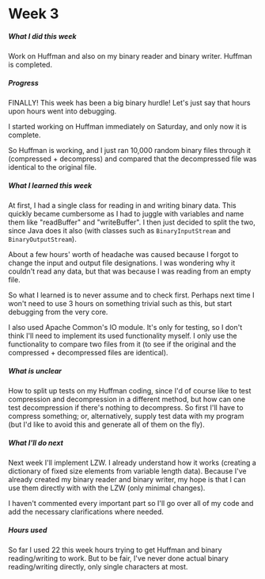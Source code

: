 # Week 3

##### What I did this week

Work on Huffman and also on my binary reader and binary writer. Huffman is completed.

##### Progress

FINALLY! This week has been a big binary hurdle! Let's just say that hours upon hours went into debugging.

I started working on Huffman immediately on Saturday, and only now it is complete.

So Huffman is working, and I just ran 10,000 random binary files through it (compressed + decompress) and compared that the decompressed file was identical to the original file.

##### What I learned this week

At first, I had a single class for reading in and writing binary data. This quickly became cumbersome as I had to juggle with variables and name them like "readBuffer" and "writeBuffer". I then just decided to split the two, since Java does it also (with classes such as `BinaryInputStream` and `BinaryOutputStream`).

About a few hours' worth of headache was caused because I forgot to change the input and output file designations. I was wondering why it couldn't read any data, but that was because I was reading from an empty file.

So what I learned is to never assume and to check first. Perhaps next time I won't need to use 3 hours on something trivial such as this, but start debugging from the very core.

I also used Apache Common's IO module. It's only for testing, so I don't think I'll need to implement its used functionality myself. I only use the functionality to compare two files from it (to see if the original and the compressed + decompressed files are identical).

##### What is unclear

How to split up tests on my Huffman coding, since I'd of course like to test compression and decompression in a different method, but how can one test decompression if there's nothing to decompress. So first I'll have to compress something; or, alternatively, supply test data with my program (but I'd like to avoid this and generate all of them on the fly).

##### What I'll do next

Next week I'll implement LZW. I already understand how it works (creating a dictionary of fixed size elements from variable length data). Because I've already created my binary reader and binary writer, my hope is that I can use them directly with with the LZW (only minimal changes).

I haven't commented every important part so I'll go over all of my code and add the necessary clarifications where needed.

##### Hours used

So far I used 22 this week hours trying to get Huffman and binary reading/writing to work. But to be fair, I've never done actual binary reading/writing directly, only single characters at most.